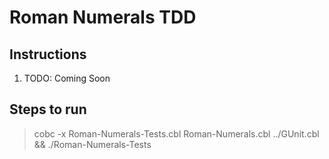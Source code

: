 # Roman Numerals TDD

## Instructions
1. TODO: Coming Soon

## Steps to run
> cobc -x Roman-Numerals-Tests.cbl Roman-Numerals.cbl ../GUnit.cbl && ./Roman-Numerals-Tests